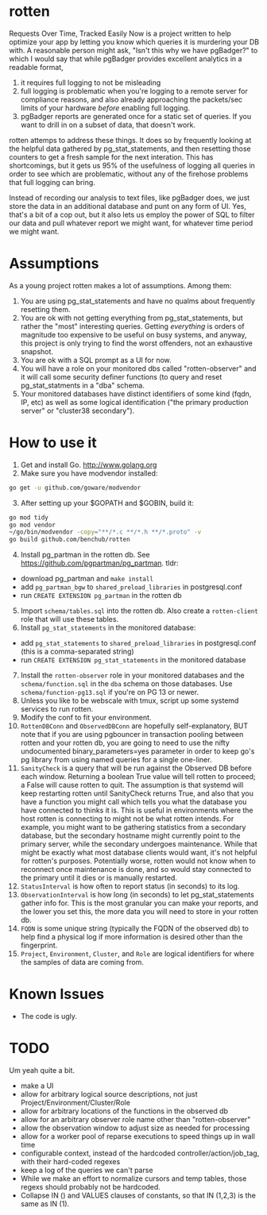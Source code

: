 rotten
======
Requests Over Time, Tracked Easily Now is a project written to help optimize your app
by letting you know which queries it is murdering your DB with. A reasonable person
might ask, "Isn't this why we have pgBadger?" to which I would say that while
pgBadger provides excellent analytics in a readable format,

1. it requires full logging to not be misleading
2. full logging is problematic when you're logging to a remote server for compliance
   reasons, and also already approaching the packets/sec limits of your hardware 
   _before_ enabling full logging.
3. pgBadger reports are generated once for a static set of queries. If you want to
   drill in on a subset of data, that doesn't work.

rotten attemps to address these things. It does so by frequently looking at the helpful
data gathered by pg_stat_statements, and then resetting those counters to get a fresh
sample for the next interation. This has shortcomings, but it gets us 95% of the
usefulness of logging all queries in order to see which are problematic, without any of
the firehose problems that full logging can bring.

Instead of recording our analysis to text files, like pgBadger does, we just store the
data in an additional database and punt on any form of UI. Yes, that's a bit of a cop
out, but it also lets us employ the power of SQL to filter our data and pull whatever 
report we might want, for whatever time period we might want.


Assumptions
===========
As a young project rotten makes a lot of assumptions. Among them:

1. You are using pg_stat_statements and have no qualms about frequently resetting them.
2. You are ok with not getting everything from pg_stat_statements, but rather the "most"
   interesting queries. Getting *everything* is orders of magnitude too expensive to be
   useful on busy systems, and anyway, this project is only trying to find the worst 
   offenders, not an exhaustive snapshot.
3. You are ok with a SQL prompt as a UI for now.
4. You will have a role on your monitored dbs called "rotten-observer" and it will call
   some security definer functions (to query and reset pg_stat_statments in a "dba" schema.
5. Your monitored databases have distinct identifiers of some kind (fqdn, IP, etc) as well
   as some logical identification ("the primary production server" or "cluster38 secondary").

How to use it
=============
1. Get and install Go. http://www.golang.org
2. Make sure you have modvendor installed:
  ```bash
  go get -u github.com/goware/modvendor
  ```
3. After setting up your $GOPATH and $GOBIN, build it:
  ```bash
  go mod tidy
  go mod vendor
  ~/go/bin/modvendor -copy="**/*.c **/*.h **/*.proto" -v
  go build github.com/benchub/rotten
  ```
4. Install pg_partman in the rotten db. See https://github.com/pgpartman/pg_partman. tldr:
 - download pg_partman and `make install`
 - add `pg_partman_bgw` to `shared_preload_libraries` in postgresql.conf
 - run `CREATE EXTENSION pg_partman` in the rotten db
5. Import `schema/tables.sql` into the rotten db. Also create a `rotten-client` role that
   will use these tables.
6. Install `pg_stat_statements` in the monitored database:
 - add `pg_stat_statements` to `shared_preload_libraries` in postgresql.conf (this is a comma-separated string)
 - run `CREATE EXTENSION pg_stat_statements` in the monitored database
7. Install the `rotten-observer` role in your monitored databases and the `schema/function.sql`
   in the `dba` schema on those databases. Use `schema/function-pg13.sql` if you're on PG 13 or newer. 
8. Unless you like to be webscale with tmux, script up some systemd services to run rotten.
9. Modify the conf to fit your environment.
  1. `RottenDBConn` and `ObservedDBConn` are hopefully self-explanatory, BUT note that if you
     are using pgbouncer in transaction pooling between rotten and your rotten db, you are
     going to need to use the nifty undocumented binary_parameters=yes parameter in order
     to keep go's pg library from using named queries for a single one-liner.
  2. `SanityCheck` is a query that will be run against the Observed DB before each window.
     Returning a boolean True value will tell rotten to proceed; a False will cause rotten
     to quit. The assumption is that systemd will keep restarting rotten until SanityCheck
     returns True, and also that you have a function you might call which tells you what the
     database you have connected to thinks it is.
     This is useful in environments where the host rotten is connecting to might not be what
     rotten intends. For example, you might want to be gathering statistics from a secondary
     database, but the secondary hostname might currently point to the primary server, while
     the secondary undergoes maintenance. While that might be exactly what most database
     clients would want, it's not helpful for rotten's purposes. Potentially worse, rotten
     would not know when to reconnect once maintenance is done, and so would stay connected to
     the primary until it dies or is manually restarted.
  3. `StatusInterval` is how often to report status (in seconds) to its log.
  4. `ObservationInterval` is how long (in seconds) to let pg_stat_statements gather info
     for. This is the most granular you can make your reports, and the lower you set this,
     the more data you will need to store in your rotten db.
  5. `FQDN` is some unique string (typically the FQDN of the observed db) to help find a
     physical log if more information is desired other than the fingerprint.
  6. `Project`, `Environment`, `Cluster`, and `Role` are logical identifiers for where the samples
     of data are coming from.

Known Issues
============
- The code is ugly.

TODO
====
Um yeah quite a bit.

- make a UI
- allow for arbitrary logical source descriptions, not just Project/Environment/Cluster/Role
- allow for arbitrary locations of the functions in the observed db
- allow for an arbitrary observer role name other than "rotten-observer"
- allow the observation window to adjust size as needed for processing
- allow for a worker pool of reparse executions to speed things up in wall time
- configurable context, instead of the hardcoded controller/action/job_tag, with their hard-coded regexes
- keep a log of the queries we can't parse
- While we make an effort to normalize cursors and temp tables, those regexs should probably not be hardcoded.
- Collapse IN () and VALUES clauses of constants, so that IN (1,2,3) is the same as IN (1).
